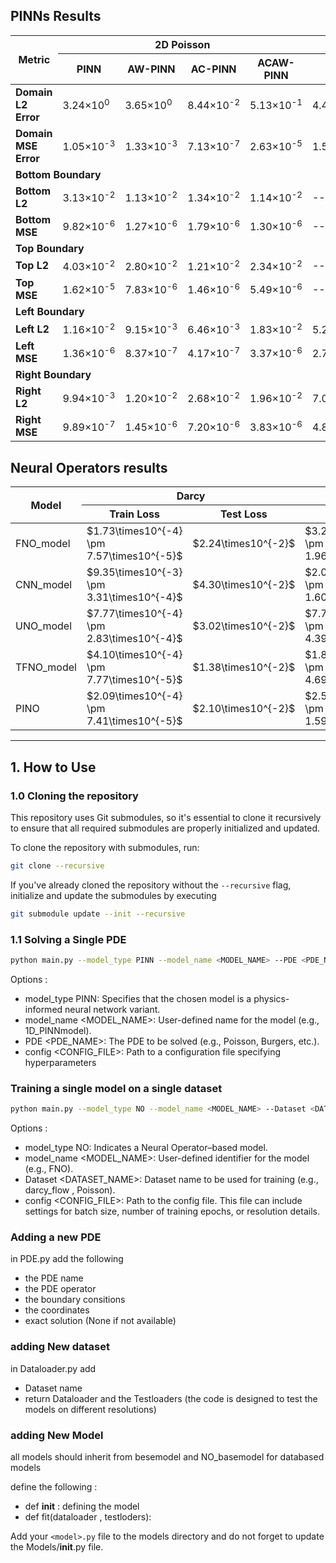 
## PINNs Results

<table>
  <thead>
    <tr>
      <th rowspan="2">Metric</th>
      <th colspan="4">2D Poisson</th>
      <th colspan="4">1D Poisson</th>
    </tr>
    <tr>
      <th>PINN</th>
      <th>AW-PINN</th>
      <th>AC-PINN</th>
      <th>ACAW-PINN</th>
      <th>PINN</th>
      <th>AW-PINN</th>
      <th>AC-PINN</th>
      <th>ACAW-PINN</th>
    </tr>
  </thead>
  <tbody>
    <tr>
      <td><strong>Domain L2 Error</strong></td>
      <td>3.24×10<sup>0</sup></td>
      <td>3.65×10<sup>0</sup></td>
      <td>8.44×10<sup>-2</sup></td>
      <td>5.13×10<sup>-1</sup></td>
      <td>4.42×10<sup>-1</sup></td>
      <td>1.15×10<sup>-1</sup></td>
      <td>6.83×10<sup>-4</sup></td>
      <td>2.73×10<sup>-3</sup></td>
    </tr>
    <tr>
      <td><strong>Domain MSE Error</strong></td>
      <td>1.05×10<sup>-3</sup></td>
      <td>1.33×10<sup>-3</sup></td>
      <td>7.13×10<sup>-7</sup></td>
      <td>2.63×10<sup>-5</sup></td>
      <td>1.55×10<sup>-1</sup></td>
      <td>1.05×10<sup>-2</sup></td>
      <td>3.71×10<sup>-7</sup></td>
      <td>5.93×10<sup>-6</sup></td>
    </tr>
    <tr>
      <td colspan="9"><strong>Bottom Boundary</strong></td>
    </tr>
    <tr>
      <td><strong>Bottom L2</strong></td>
      <td>3.13×10<sup>-2</sup></td>
      <td>1.13×10<sup>-2</sup></td>
      <td>1.34×10<sup>-2</sup></td>
      <td>1.14×10<sup>-2</sup></td>
      <td>--</td>
      <td>--</td>
      <td>--</td>
      <td>--</td>
    </tr>
    <tr>
      <td><strong>Bottom MSE</strong></td>
      <td>9.82×10<sup>-6</sup></td>
      <td>1.27×10<sup>-6</sup></td>
      <td>1.79×10<sup>-6</sup></td>
      <td>1.30×10<sup>-6</sup></td>
      <td>--</td>
      <td>--</td>
      <td>--</td>
      <td>--</td>
    </tr>
    <tr>
      <td colspan="9"><strong>Top Boundary</strong></td>
    </tr>
    <tr>
      <td><strong>Top L2</strong></td>
      <td>4.03×10<sup>-2</sup></td>
      <td>2.80×10<sup>-2</sup></td>
      <td>1.21×10<sup>-2</sup></td>
      <td>2.34×10<sup>-2</sup></td>
      <td>--</td>
      <td>--</td>
      <td>--</td>
      <td>--</td>
    </tr>
    <tr>
      <td><strong>Top MSE</strong></td>
      <td>1.62×10<sup>-5</sup></td>
      <td>7.83×10<sup>-6</sup></td>
      <td>1.46×10<sup>-6</sup></td>
      <td>5.49×10<sup>-6</sup></td>
      <td>--</td>
      <td>--</td>
      <td>--</td>
      <td>--</td>
    </tr>
    <tr>
      <td colspan="9"><strong>Left Boundary</strong></td>
    </tr>
    <tr>
      <td><strong>Left L2</strong></td>
      <td>1.16×10<sup>-2</sup></td>
      <td>9.15×10<sup>-3</sup></td>
      <td>6.46×10<sup>-3</sup></td>
      <td>1.83×10<sup>-2</sup></td>
      <td>5.26×10<sup>-4</sup></td>
      <td>4.29×10<sup>-4</sup></td>
      <td>1.06×10<sup>-3</sup></td>
      <td>1.57×10<sup>-4</sup></td>
    </tr>
    <tr>
      <td><strong>Left MSE</strong></td>
      <td>1.36×10<sup>-6</sup></td>
      <td>8.37×10<sup>-7</sup></td>
      <td>4.17×10<sup>-7</sup></td>
      <td>3.37×10<sup>-6</sup></td>
      <td>2.76×10<sup>-7</sup></td>
      <td>1.84×10<sup>-7</sup></td>
      <td>1.11×10<sup>-6</sup></td>
      <td>2.46×10<sup>-8</sup></td>
    </tr>
    <tr>
      <td colspan="9"><strong>Right Boundary</strong></td>
    </tr>
    <tr>
      <td><strong>Right L2</strong></td>
      <td>9.94×10<sup>-3</sup></td>
      <td>1.20×10<sup>-2</sup></td>
      <td>2.68×10<sup>-2</sup></td>
      <td>1.96×10<sup>-2</sup></td>
      <td>7.01×10<sup>-4</sup></td>
      <td>4.26×10<sup>-3</sup></td>
      <td>1.05×10<sup>-3</sup></td>
      <td>1.88×10<sup>-4</sup></td>
    </tr>
    <tr>
      <td><strong>Right MSE</strong></td>
      <td>9.89×10<sup>-7</sup></td>
      <td>1.45×10<sup>-6</sup></td>
      <td>7.20×10<sup>-6</sup></td>
      <td>3.83×10<sup>-6</sup></td>
      <td>4.86×10<sup>-7</sup></td>
      <td>1.79×10<sup>-5</sup></td>
      <td>1.08×10<sup>-6</sup></td>
      <td>3.50×10<sup>-8</sup></td>
    </tr>
  </tbody>
</table>


## Neural Operators results

<table>
  <thead>
    <tr>
      <th rowspan="2">Model</th>
      <th colspan="2">Darcy</th>
      <th colspan="2">Poisson</th>
    </tr>
    <tr>
      <th>Train Loss</th>
      <th>Test Loss</th>
      <th>Train Loss</th>
      <th>Test Loss</th>
    </tr>
  </thead>
  <tbody>
    <tr>
      <td>FNO_model</td>
      <td>$1.73\times10^{-4} \pm 7.57\times10^{-5}$</td>
      <td>$2.24\times10^{-2}$</td>
      <td>$3.28\times10^{-5} \pm 1.96\times10^{-5}$</td>
      <td>$3.84\times10^{-4} \pm 2.54\times10^{-4}$</td>
    </tr>
    <tr>
      <td>CNN_model</td>
      <td>$9.35\times10^{-3} \pm 3.31\times10^{-4}$</td>
      <td>$4.30\times10^{-2}$</td>
      <td>$2.05\times10^{-5} \pm 1.60\times10^{-5}$</td>
      <td>$1.35\times10^{-4} \pm 1.52\times10^{-4}$</td>
    </tr>
    <tr>
      <td>UNO_model</td>
      <td>$7.77\times10^{-4} \pm 2.83\times10^{-4}$</td>
      <td>$3.02\times10^{-2}$</td>
      <td>$7.70\times10^{-5} \pm 4.39\times10^{-5}$</td>
      <td>$3.24\times10^{-4} \pm 3.30\times10^{-4}$</td>
    </tr>
    <tr>
      <td>TFNO_model</td>
      <td>$4.10\times10^{-4} \pm 7.77\times10^{-5}$</td>
      <td>$1.38\times10^{-2}$</td>
      <td>$1.80\times10^{-5} \pm 4.69\times10^{-6}$</td>
      <td>$1.56\times10^{-4} \pm 7.19\times10^{-5}$</td>
    </tr>
    <tr>
      <td>PINO</td>
      <td>$2.09\times10^{-4} \pm 7.41\times10^{-5}$</td>
      <td>$2.10\times10^{-2}$</td>
      <td>$2.51\times10^{-5} \pm 1.59\times10^{-5}$</td>
      <td>$6.66\times10^{-5} \pm 3.52\times10^{-5}$</td>
    </tr>
  </tbody>
</table>


---


## 1. How to Use

### 1.0 Cloning the repository
This repository uses Git submodules, so it's essential to clone it recursively to ensure that all required submodules are properly initialized and updated.

To clone the repository with submodules, run:

```bash
git clone --recursive 
```
If you've already cloned the repository without the ```--recursive``` flag, initialize and update the submodules by executing
```bash
git submodule update --init --recursive
```

### 1.1 Solving a Single PDE

```bash
python main.py --model_type PINN --model_name <MODEL_NAME> --PDE <PDE_NAME> --config <CONFIG_FILE>
```

Options :
- model_type PINN: Specifies that the chosen model is a physics-informed neural network variant.
- model_name <MODEL_NAME>: User-defined name for the model (e.g., 1D_PINNmodel).
- PDE <PDE_NAME>: The PDE to be solved (e.g., Poisson, Burgers, etc.).
- config <CONFIG_FILE>: Path to a configuration file specifying hyperparameters  


### Training a single model on a single dataset

```bash
python main.py --model_type NO --model_name <MODEL_NAME> --Dataset <DATASET_NAME> --config <CONFIG_FILE>
```
Options :
- model_type NO: Indicates a Neural Operator–based model.
- model_name <MODEL_NAME>: User-defined identifier for the model (e.g., FNO).
- Dataset <DATASET_NAME>: Dataset name to be used for training (e.g., darcy_flow , Poisson).
- config <CONFIG_FILE>: Path to the config file. This file can include settings for batch size, number of training epochs, or resolution details.

### Adding a new PDE

in PDE.py add the following 

- the PDE name
- the PDE operator
- the boundary consitions
- the coordinates
- exact solution (None if not available)

### adding New dataset

in Dataloader.py add 
- Dataset name 
- return Dataloader and the Testloaders (the code is designed to test the models on different resolutions)


### adding New Model

all models should inherit from besemodel and NO_basemodel for databased models

define the following :

- def __init__ : defining the model
- def fit(dataloader , testloders): 


Add your ```<model>.py``` file to the models directory and do not forget to update the Models/__init__.py file.
